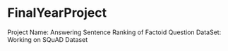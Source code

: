 # FinalYearProject
Project Name: Answering Sentence Ranking of Factoid Question
DataSet: Working on SQuAD Dataset
